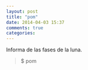 ```yaml
---
layout: post
title: "pom"
date: 2014-04-03 15:37
comments: true
categories: 
---
```

Informa de las fases de la luna.

>$ pom

